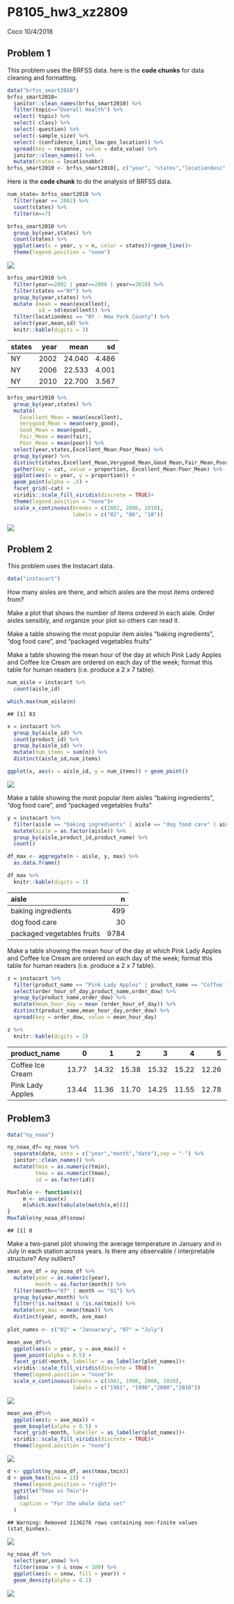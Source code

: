 P8105\_hw3\_xz2809
================
Coco
10/4/2018

Problem 1
---------

This problem uses the BRFSS data. here is the **code chunks** for data cleaning and formatting.

``` r
data("brfss_smart2010")
brfss_smart2010=
  janitor::clean_names(brfss_smart2010) %>% 
  filter(topic=="Overall Health") %>% 
  select(-topic) %>% 
  select(-class) %>% 
  select(-question) %>% 
  select(-sample_size) %>%
  select(-(confidence_limit_low:geo_location)) %>% 
  spread(key = response, value = data_value) %>% 
  janitor::clean_names() %>% 
  mutate(states = locationabbr)
brfss_smart2010 <- brfss_smart2010[, c("year", "states","locationdesc","excellent","very_good","good","fair","poor")]
```

Here is the **code chunk** to do the analysis of BRFSS data.

``` r
num_state= brfss_smart2010 %>%
  filter(year == 2002) %>% 
  count(states) %>% 
  filter(n==7)

brfss_smart2010 %>% 
  group_by(year,states) %>% 
  count(states) %>% 
  ggplot(aes(x = year, y = n, color = states))+geom_line()+
  theme(legend.position = "none")
```

![](p8105_hw3_xz2809_files/figure-markdown_github/unnamed-chunk-2-1.png)

``` r
brfss_smart2010 %>% 
  filter(year==2002 | year==2006 | year==2010) %>% 
  filter(states =="NY") %>% 
  group_by(year,states) %>% 
  mutate (mean = mean(excellent),
          sd = sd(excellent)) %>% 
  filter(locationdesc == "NY - New York County") %>% 
  select(year,mean,sd) %>%
  knitr::kable(digits = 3)
```

| states |  year|    mean|     sd|
|:-------|-----:|-------:|------:|
| NY     |  2002|  24.040|  4.486|
| NY     |  2006|  22.533|  4.001|
| NY     |  2010|  22.700|  3.567|

``` r
brfss_smart2010 %>% 
  group_by(year,states) %>% 
  mutate(
    Excellent_Mean = mean(excellent),
    Verygood_Mean = mean(very_good),
    Good_Mean = mean(good),
    Fair_Mean = mean(fair),
    Poor_Mean = mean(poor)) %>% 
  select(year,states,Excellent_Mean:Poor_Mean) %>% 
  group_by(year) %>% 
  distinct(states,Excellent_Mean,Verygood_Mean,Good_Mean,Fair_Mean,Poor_Mean) %>% 
  gather(key = cat, value = proportion, Excellent_Mean:Poor_Mean) %>% 
  ggplot(aes(x = year, y = proportion)) +
  geom_point(alpha = .5) + 
  facet_grid(~cat) + 
  viridis::scale_fill_viridis(discrete = TRUE)+
  theme(legend.position = "none")+
  scale_x_continuous(breaks = c(2002, 2006, 2010), 
                     labels = c("02", "06", "10"))
```

![](p8105_hw3_xz2809_files/figure-markdown_github/unnamed-chunk-2-2.png)

Problem 2
---------

This problem uses the Instacart data.

``` r
data("instacart")
```

How many aisles are there, and which aisles are the most items ordered from?

Make a plot that shows the number of items ordered in each aisle. Order aisles sensibly, and organize your plot so others can read it.

Make a table showing the most popular item aisles “baking ingredients”, “dog food care”, and “packaged vegetables fruits”

Make a table showing the mean hour of the day at which Pink Lady Apples and Coffee Ice Cream are ordered on each day of the week; format this table for human readers (i.e. produce a 2 x 7 table).

``` r
num_aisle = instacart %>% 
  count(aisle_id)  

which.max(num_aisle$n)
```

    ## [1] 83

``` r
x = instacart %>% 
  group_by(aisle_id) %>% 
  count(product_id) %>% 
  group_by(aisle_id) %>% 
  mutate(num_items = sum(n)) %>% 
  distinct(aisle_id,num_items)

ggplot(x, aes(x = aisle_id, y = num_items)) + geom_point()
```

![](p8105_hw3_xz2809_files/figure-markdown_github/unnamed-chunk-4-1.png)

Make a table showing the most popular item aisles “baking ingredients”, “dog food care”, and “packaged vegetables fruits”

``` r
y = instacart %>% 
  filter(aisle == "baking ingredients" | aisle == "dog food care" | aisle=="packaged vegetables fruits") %>% 
  mutate(aisle = as.factor(aisle)) %>% 
  group_by(aisle,product_id,product_name) %>% 
  count()

df_max <- aggregate(n ~ aisle, y, max) %>% 
  as.data.frame() 

df_max %>% 
  knitr::kable(digits = 1)
```

| aisle                      |     n|
|:---------------------------|-----:|
| baking ingredients         |   499|
| dog food care              |    30|
| packaged vegetables fruits |  9784|

Make a table showing the mean hour of the day at which Pink Lady Apples and Coffee Ice Cream are ordered on each day of the week; format this table for human readers (i.e. produce a 2 x 7 table).

``` r
z = instacart %>% 
  filter(product_name == "Pink Lady Apples" | product_name == "Coffee Ice Cream") %>% 
  select(order_hour_of_day,product_name,order_dow) %>% 
  group_by(product_name,order_dow) %>% 
  mutate(mean_hour_day = mean (order_hour_of_day)) %>% 
  distinct(product_name,mean_hour_day,order_dow) %>% 
  spread(key = order_dow, value = mean_hour_day) 

z %>% 
  knitr::kable(digits = 2)
```

| product\_name    |      0|      1|      2|      3|      4|      5|      6|
|:-----------------|------:|------:|------:|------:|------:|------:|------:|
| Coffee Ice Cream |  13.77|  14.32|  15.38|  15.32|  15.22|  12.26|  13.83|
| Pink Lady Apples |  13.44|  11.36|  11.70|  14.25|  11.55|  12.78|  11.94|

Problem3
--------

``` r
data("ny_noaa")
```

``` r
ny_noaa_df= ny_noaa %>% 
  separate(date, into = c("year","month","date"),sep = "-") %>% 
  janitor::clean_names() %>% 
  mutate(tmin = as.numeric(tmin),
         tmax = as.numeric(tmax),
         id = as.factor(id))
```

``` r
MaxTable <- function(x){
     m <- unique(x)
     m[which.max(tabulate(match(x,m)))]
}
MaxTable(ny_noaa_df$snow)
```

    ## [1] 0

Make a two-panel plot showing the average temperature in January and in July in each station across years. Is there any observable / interpretable structure? Any outliers?

``` r
mean_ave_df = ny_noaa_df %>% 
  mutate(year = as.numeric(year),
         month = as.factor(month)) %>% 
  filter(month=="07" | month == "01") %>% 
  group_by(year,month) %>% 
  filter(!is.na(tmax) & !is.na(tmin)) %>% 
  mutate(ave_max = mean(tmax)) %>% 
  distinct(year, month, ave_max) 
  
plot_names <- c("01" = "Januarary", "07" = "July")

mean_ave_df%>%
  ggplot(aes(x = year, y = ave_max)) + 
  geom_point(alpha = 0.5) +
  facet_grid(~month, labeller = as_labeller(plot_names))+
  viridis::scale_fill_viridis(discrete = TRUE)+
  theme(legend.position = "none")+
  scale_x_continuous(breaks = c(1981, 1990, 2000, 2010), 
                     labels = c("1981", "1990","2000","2010"))
```

![](p8105_hw3_xz2809_files/figure-markdown_github/unnamed-chunk-10-1.png)

``` r
mean_ave_df%>%
  ggplot(aes(y = ave_max)) + 
  geom_boxplot(alpha = 0.5) +
  facet_grid(~month, labeller = as_labeller(plot_names))+
  viridis::scale_fill_viridis(discrete = TRUE)+
  theme(legend.position = "none")
```

![](p8105_hw3_xz2809_files/figure-markdown_github/unnamed-chunk-10-2.png)

``` r
d <- ggplot(ny_noaa_df, aes(tmax,tmin))
d + geom_hex(bins = 15) + 
  theme(legend.position = "right")+
  ggtitle("Tmax vs Tmin")+
  labs(
    caption = "For the whole data set"
  )
```

    ## Warning: Removed 1136276 rows containing non-finite values (stat_binhex).

![](p8105_hw3_xz2809_files/figure-markdown_github/unnamed-chunk-10-3.png)

``` r
ny_noaa_df %>% 
  select(year,snow) %>% 
  filter(snow > 0 & snow < 100) %>% 
  ggplot(aes(x = snow, fill = year)) + 
  geom_density(alpha = 0.1)
```

![](p8105_hw3_xz2809_files/figure-markdown_github/unnamed-chunk-10-4.png)
